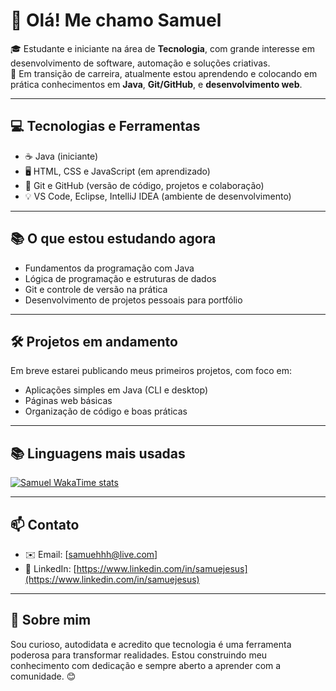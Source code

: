 # 👋 Olá! Me chamo Samuel

🎓 Estudante e iniciante na área de **Tecnologia**, com grande interesse em desenvolvimento de software, automação e soluções criativas.  
🚀 Em transição de carreira, atualmente estou aprendendo e colocando em prática conhecimentos em **Java**, **Git/GitHub**, e **desenvolvimento web**.

---

## 💻 Tecnologias e Ferramentas

- ☕ Java (iniciante)
- 🖥️ HTML, CSS e JavaScript (em aprendizado)
- 🧠 Git e GitHub (versão de código, projetos e colaboração)
- 💡 VS Code, Eclipse, IntelliJ IDEA (ambiente de desenvolvimento)

---

## 📚 O que estou estudando agora

- Fundamentos da programação com Java
- Lógica de programação e estruturas de dados
- Git e controle de versão na prática
- Desenvolvimento de projetos pessoais para portfólio

---

## 🛠 Projetos em andamento

Em breve estarei publicando meus primeiros projetos, com foco em:
- Aplicações simples em Java (CLI e desktop)
- Páginas web básicas
- Organização de código e boas práticas

---

## 📚 Linguagens mais usadas

[![Samuel WakaTime stats](https://github-readme-stats.vercel.app/api/wakatime?username=samueldjesus)](https://github.com/anuraghazra/github-readme-stats)

---

## 📫 Contato

- ✉️ Email: [samuehhh@live.com]
- 💼 LinkedIn: [https://www.linkedin.com/in/samuejesus](https://www.linkedin.com/in/samuejesus)

---

## 💬 Sobre mim

Sou curioso, autodidata e acredito que tecnologia é uma ferramenta poderosa para transformar realidades. Estou construindo meu conhecimento com dedicação e sempre aberto a aprender com a comunidade. 😊

